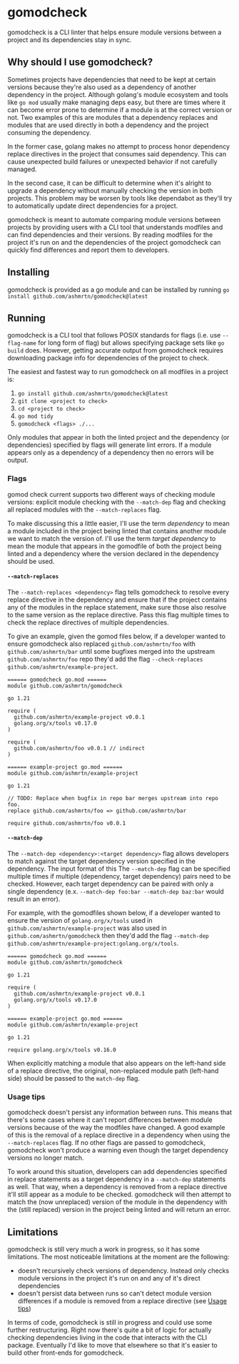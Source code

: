 # gomodcheck

gomodcheck is a CLI linter that helps ensure module versions between a project
and its dependencies stay in sync.

## Why should I use gomodcheck?

Sometimes projects have dependencies that need to be kept at certain versions
because they're also used as a dependency of another dependency in the project.
Although golang's module ecosystem and tools like `go mod` usually make managing
deps easy, but there are times where it can become error prone to determine if a
module is at the correct version or not. Two examples of this are modules that a
dependency replaces and modules that are used directly in both a dependency and
the project consuming the dependency.

In the former case, golang makes no attempt to process honor dependency replace
directives in the project that consumes said dependency. This can cause
unexpected build failures or unexpected behavior if not carefully managed.

In the second case, it can be difficult to determine when it's alright to
upgrade a dependency without manually checking the version in both projects.
This problem may be worsen by tools like dependabot as they'll try to
automatically update direct dependencies for a project.

gomodcheck is meant to automate comparing module versions between projects by
providing users with a CLI tool that understands modfiles and can find
dependencies and their versions. By reading modfiles for the project it's run on
and the dependencies of the project gomodcheck can quickly find differences and
report them to developers.

## Installing

gomodcheck is provided as a go module and can be installed by running
`go install github.com/ashmrtn/gomodcheck@latest`

## Running

gomodcheck is a CLI tool that follows POSIX standards for flags (i.e. use
`--flag-name` for long form of flag) but allows specifying package sets like
`go build` does. However, getting accurate output from gomodcheck requires
downloading package info for dependencies of the project to check.

The easiest and fastest way to run gomodcheck on all modfiles in a project is:
1. `go install github.com/ashmrtn/gomodcheck@latest`
1. `git clone <project to check>`
1. `cd <project to check>`
1. `go mod tidy`
1. `gomodcheck <flags> ./...`

Only modules that appear in both the linted project and the dependency (or
dependencies) specified by flags will generate lint errors. If a module appears
only as a dependency of a dependency then no errors will be output.

### Flags

gomod check current supports two different ways of checking module versions:
explicit module checking with the `--match-dep` flag and checking all replaced
modules with the `--match-replaces` flag.

To make discussing this a little easier, I'll use the term _dependency_ to mean
a module included in the project being linted that contains another module we
want to match the version of. I'll use the term _target dependency_ to mean the
module that appears in the gomodfile of both the project being linted and a
dependency where the version declared in the dependency should be used.

#### `--match-replaces`

The `--match-replaces <dependency>` flag tells gomodcheck to resolve every
replace directive in the dependency and ensure that if the project contains any
of the modules in the replace statement, make sure those also resolve to the
same version as the replace directive. Pass this flag multiple times to check
the replace directives of multiple dependencies.

To give an example, given the gomod files below, if a developer wanted to ensure
gomodcheck also replaced `github.com/ashmrtn/foo` with `github.com/ashmrtn/bar`
until some bugfixes merged into the upstream `github.com/ashmrtn/foo` repo
they'd add the flag `--check-replaces github.com/ashmrtn/example-project`.

```
====== gomodcheck go.mod ======
module github.com/ashmrtn/gomodcheck

go 1.21

require (
  github.com/ashmrtn/example-project v0.0.1
  golang.org/x/tools v0.17.0
)

require (
  github.com/ashmrtn/foo v0.0.1 // indirect
)

====== example-project go.mod ======
module github.com/ashmrtn/example-project

go 1.21

// TODO: Replace when bugfix in repo bar merges upstream into repo foo.
replace github.com/ashmrtn/foo => github.com/ashmrtn/bar 

require github.com/ashmrtn/foo v0.0.1
```

#### `--match-dep`

The `--match-dep <dependency>:<target dependency>` flag allows developers to
match against the target dependency version specified in the dependency. The
input format of this The `--match-dep` flag can be specified multiple times if
multiple (dependency, target dependency) pairs need to be checked. However, each
target dependency can be paired with only a single dependency (e.x.
`--match-dep foo:bar --match-dep baz:bar` would result in an error).

For example, with the gomodfiles shown below, if a developer wanted to ensure
the version of `golang.org/x/tools` used in `github.com/ashmrtn/example-project`
was also used in `github.com/ashmrtn/gomodcheck` then they'd add the flag
`--match-dep github.com/ashmrtn/example-project:golang.org/x/tools`.

```
====== gomodcheck go.mod ======
module github.com/ashmrtn/gomodcheck

go 1.21

require (
  github.com/ashmrtn/example-project v0.0.1
  golang.org/x/tools v0.17.0
)

====== example-project go.mod ======
module github.com/ashmrtn/example-project

go 1.21

require golang.org/x/tools v0.16.0
```

When explicitly matching a module that also appears on the left-hand side of a
replace directive, the original, non-replaced module path (left-hand side)
should be passed to the `match-dep` flag.

### Usage tips

gomodcheck doesn't persist any information between runs. This means that there's
some cases where it can't report differences between module versions because of
the way the modfiles have changed. A good example of this is the removal of a
replace directive in a dependency when using the `--match-replaces` flag. If no
other flags are passed to gomodcheck, gomodcheck won't produce a warning even
though the target dependency versions no longer match.

To work around this situation, developers can add dependencies specified in
replace statements as a target dependency in a  `--match-dep` statements as
well. That way, when a dependency is removed from a replace directive it'll
still appear as a module to be checked. gomodcheck will then attempt to match
the (now unreplaced) version of the module in the dependency with the (still
replaced) version in the project being linted and will return an error.

## Limitations

gomodcheck is still very much a work in progress, so it has some limitations.
The most noticeable limitations at the moment are the following:
* doesn't recursively check versions of dependency. Instead only checks module
  versions in the project it's run on and any of it's direct dependencies
* doesn't persist data between runs so can't detect module version differences
  if a module is removed from a replace directive (see
  [Usage tips](#usage-tips))

In terms of code, gomodcheck is still in progress and could use some further
restructuring. Right now there's quite a bit of logic for actually checking
dependencies living in the code that interacts with the CLI package. Eventually
I'd like to move that elsewhere so that it's easier to build other front-ends
for gomodcheck.
